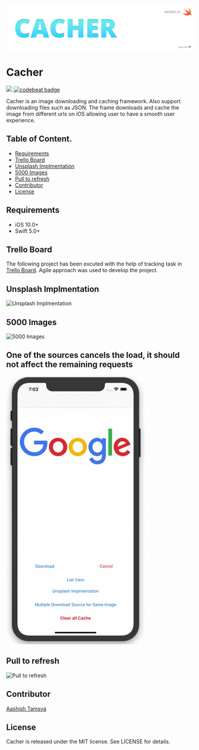 ![Cacher](/Resources/cover.png "Cacher")

# Cacher

<a href="https://travis-ci.org/aashishtamsya/Cacher"><img src="https://img.shields.io/travis/aashishtamsya/Cacher/master.svg"></a>
<a href="https://codebeat.co/projects/github-com-aashishtamsya-cacher-master"><img alt="codebeat badge" src="https://codebeat.co/assets/svg/badges/A-398b39-669406e9e1b136187b91af587d4092b0160370f271f66a651f444b990c2730e9.svg" /></a>

Cacher is an image downloading and caching framework. Also support downloading files such as JSON. The frame downloads and cache the image from different urls on iOS allowing user to have a smooth user experience.

## Table of Content.

 - [Requirements](#requirements)
 - [Trello Board](#trello-board)
 - [Unsplash Implmentation](#unsplash-implmentation)
 - [5000 Images](#5000-images)
 - [Pull to refresh](#pull-to-refresh)
 - [Contributor](#contributor)
 - [License](#license)

 
## Requirements

 - iOS 10.0+
 - Swift 5.0+
 
## Trello Board

The following project has been excuted with the help of tracking task in [Trello Board](https://trello.com/b/MILJtosG). Agile approach was used to develop the project.


## Unsplash Implmentation

![Unsplash Implmentation](/Resources/Unsplash_Demo.gif)

## 5000 Images

![5000 Images](/Resources/5000_Images.gif)

## One of the sources cancels the load, it should not affect the remaining requests

![One of the sources cancels the load, it should not affect the remaining requests](/Resources/Cancel_Not_Affect_Remaining.gif)

## Pull to refresh

![Pull to refresh](/Resources/Pull_To_Refresh.gif)

## Contributor

[Aashish Tamsya](https://www.aashishtamsya.com)

## License

Cacher is released under the MIT license. See LICENSE for details.

